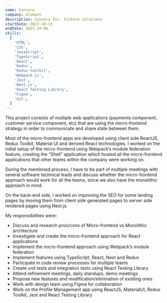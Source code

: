 ```yaml
---
name: Convera
company: Globant
description: Convera Inc. Fintech solutions
startDate: 2022-10-15
endDate: 2023-10-06
skills:
  [
    'HTML',
    'CSS',
    'JavaScript',
    'TypeScript',
    'React',
    'Redux',
    'Redux toolkit',
    'Webpack.js',
    'Jest',
    'Next.js',
    'React Testing Library',
    'Figma',
    'Git',
  ]
---
```


This project consists of multiple web applications (payments component, customer service component, etc) that are using the micro-frontend strategy in order to communicate and share state between them.

Most of the micro-frontend apps are developed using client side ReactJS, Redux Toolkit, Material UI and derived React technologies.
I worked on the initial setup of the micro-frontend using Webpack’s module federation feature, creating the “Shell” application which hosted all the micro-frontend applications that other teams within the company were working on.

During the mentioned process, I have to be part of multiple meetings with several software technical leads and discuss whether the micro-frontend approach would work for all the teams, since we also have the monolithic approach in mind.

On the back-end side, I worked on improving the SEO for some landing pages by moving them from client side generated pages to server side rendered pages using Next.js.

My responsibilities were:

* Discuss and research pros/cons of Micro-frontend vs Monolithic architecture
* Investigate and create the micro-frontend approach for React applications
* Implement the micro-frontend approach using Webpack’s module federation
* Implement features using TypeScript, React, Next and Redux
* Participate in code review processes for multiple teams
* Create unit tests and integration tests using React Testing Library
* Attend refinement meetings, daily standups, demo meetings
* Propose new features and modification/elimination of existing ones
* Work with design team using Figma for collaboration
* Work on the Profile Management app using ReactJS, MaterialUI, Redux Toolkit, Jest and React
Testing Library
